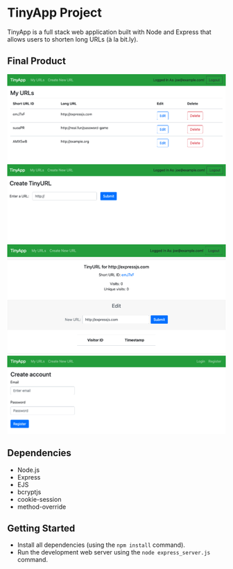 # TinyApp Project

TinyApp is a full stack web application built with Node and Express that allows users to shorten long URLs (à la bit.ly).

## Final Product

!["Screenshot of URLs home page"](https://github.com/natashachiu/tinyapp/blob/main/docs/urls.png?raw=true)
!["Screenshot of create page"](https://github.com/natashachiu/tinyapp/blob/main/docs/create-url.png?raw=true)
!["Screenshot of edit page"](https://github.com/natashachiu/tinyapp/blob/main/docs/url-page.png?raw=true)
!["Screenshot of register page"](https://github.com/natashachiu/tinyapp/blob/main/docs/register.png?raw=true)

## Dependencies

- Node.js
- Express
- EJS
- bcryptjs
- cookie-session
- method-override

## Getting Started

- Install all dependencies (using the `npm install` command).
- Run the development web server using the `node express_server.js` command. 